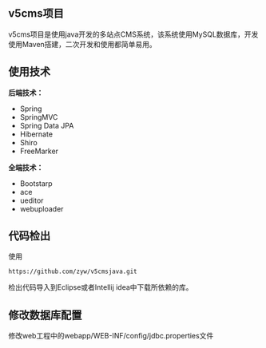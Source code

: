 ## v5cms项目
v5cms项目是使用java开发的多站点CMS系统，该系统使用MySQL数据库，开发使用Maven搭建，二次开发和使用都简单易用。
## 使用技术
**后端技术：**
- Spring
- SpringMVC
- Spring Data JPA
- Hibernate
- Shiro
- FreeMarker

**全端技术：**
- Bootstarp
- ace
- ueditor
- webuploader

## 代码检出
使用

```
https://github.com/zyw/v5cmsjava.git
```

检出代码导入到Eclipse或者Intellij idea中下载所依赖的库。
## 修改数据库配置
修改web工程中的webapp/WEB-INF/config/jdbc.properties文件